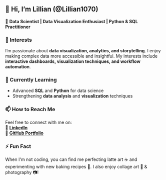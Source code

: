 ## 👋 Hi, I’m Lillian (@Lillian1070)  
🔹 **Data Scientist | Data Visualization Enthusiast | Python & SQL Practitioner**  

### 👀 Interests  
I’m passionate about **data visualization, analytics, and storytelling**. I enjoy making complex data more accessible and insightful. My interests include **interactive dashboards, visualization techniques, and workflow automation**.  

### 🌱 Currently Learning  
- Advanced **SQL** and **Python** for data science  
- Strengthening **data analysis** and **visualization** techniques  

### 📫 How to Reach Me  
Feel free to connect with me on:  
📌 [**LinkedIn**](http://www.linkedin.com/in/lillian-lin-/)  
📌 [**GitHub Portfolio**](https://github.com/Lillian1070)

### ⚡ Fun Fact  
When I'm not coding, you can find me perfecting latte art ☕ and experimenting with new baking recipes 🍪. I also enjoy collage art 🎨 & photography 📷!

<!---
Lillian1070/Lillian1070 is a ✨ special ✨ repository because its `README.md` (this file) appears on your GitHub profile.
You can click the Preview link to take a look at your changes.
--->  
